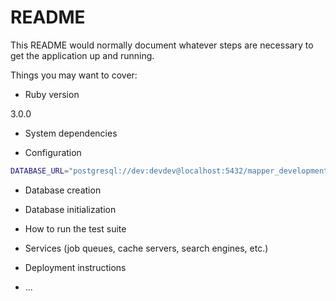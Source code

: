 # README

This README would normally document whatever steps are necessary to get the
application up and running.

Things you may want to cover:

* Ruby version

3.0.0

* System dependencies

* Configuration

```bash
DATABASE_URL="postgresql://dev:devdev@localhost:5432/mapper_development?pool=5&timeout=5000"
```

* Database creation

* Database initialization

* How to run the test suite

* Services (job queues, cache servers, search engines, etc.)

* Deployment instructions

* ...
